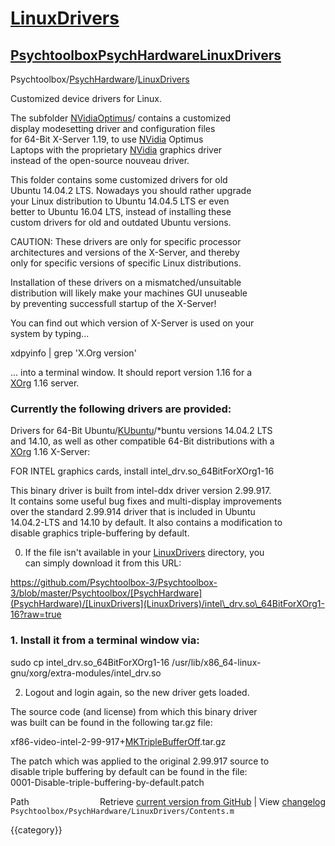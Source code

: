 # [LinuxDrivers](LinuxDrivers)
## [Psychtoolbox](Psychtoolbox)[PsychHardware](PsychHardware)[LinuxDrivers](LinuxDrivers)

Psychtoolbox/[PsychHardware](PsychHardware)/[LinuxDrivers](LinuxDrivers)  
  
Customized device drivers for Linux.  
  
The subfolder [NVidiaOptimus](NVidiaOptimus)/ contains a customized  
display modesetting driver and configuration files  
for 64-Bit X-Server 1.19, to use [NVidia](NVidia) Optimus  
Laptops with the proprietary [NVidia](NVidia) graphics driver  
instead of the open-source nouveau driver.  
  
This folder contains some customized drivers for old  
Ubuntu 14.04.2 LTS. Nowadays you should rather upgrade  
your Linux distribution to Ubuntu 14.04.5 LTS er even  
better to Ubuntu 16.04 LTS, instead of installing these  
custom drivers for old and outdated Ubuntu versions.  
  
  
CAUTION: These drivers are only for specific processor  
architectures and versions of the X-Server, and thereby  
only for specific versions of specific Linux distributions.  
  
Installation of these drivers on a mismatched/unsuitable  
distribution will likely make your machines GUI unuseable  
by preventing successfull startup of the X-Server!  
  
You can find out which version of X-Server is used on your  
system by typing...  
  
xdpyinfo | grep 'X.Org version'  
  
... into a terminal window. It should report version 1.16 for a  
[XOrg](XOrg) 1.16 server.  
  
### Currently the following drivers are provided:  
  
  
Drivers for 64-Bit Ubuntu/[KUbuntu](KUbuntu)/\*buntu versions 14.04.2 LTS  
and 14.10, as well as other compatible 64-Bit distributions with a  
[XOrg](XOrg) 1.16 X-Server:  
  
FOR INTEL graphics cards, install intel\_drv.so\_64BitForXOrg1-16  
  
This binary driver is built from intel-ddx driver version 2.99.917.  
It contains some useful bug fixes and multi-display improvements  
over the standard 2.99.914 driver that is included in Ubuntu  
14.04.2-LTS and 14.10 by default. It also contains a modification to  
disable graphics triple-buffering by default.  
  
0. If the file isn't available in your [LinuxDrivers](LinuxDrivers) directory, you  
can simply download it from this URL:  
  
https://github.com/Psychtoolbox-3/Psychtoolbox-3/blob/master/Psychtoolbox/[PsychHardware](PsychHardware)/[LinuxDrivers](LinuxDrivers)/intel\_drv.so\_64BitForXOrg1-16?raw=true  
  
### 1. Install it from a terminal window via:  
  
sudo cp intel\_drv.so\_64BitForXOrg1-16 /usr/lib/x86\_64-linux-gnu/xorg/extra-modules/intel\_drv.so  
  
2. Logout and login again, so the new driver gets loaded.  
  
The source code (and license) from which this binary driver  
was built can be found in the following tar.gz file:  
  
xf86-video-intel-2-99-917+[MKTripleBufferOff](MKTripleBufferOff).tar.gz  
  
The patch which was applied to the original 2.99.917 source to  
disable triple buffering by default can be found in the file:  
0001-Disable-triple-buffering-by-default.patch  
  




<div class="code_header" style="text-align:right;">
  <span style="float:left;">Path&nbsp;&nbsp;</span> <span class="counter">Retrieve <a href=
  "https://raw.github.com/Psychtoolbox-3/Psychtoolbox-3/beta/Psychtoolbox/PsychHardware/LinuxDrivers/Contents.m">current version from GitHub</a> | View <a href=
  "https://github.com/Psychtoolbox-3/Psychtoolbox-3/commits/beta/Psychtoolbox/PsychHardware/LinuxDrivers/Contents.m">changelog</a></span>
</div>
<div class="code">
  <code>Psychtoolbox/PsychHardware/LinuxDrivers/Contents.m</code>
</div>

{{category}}